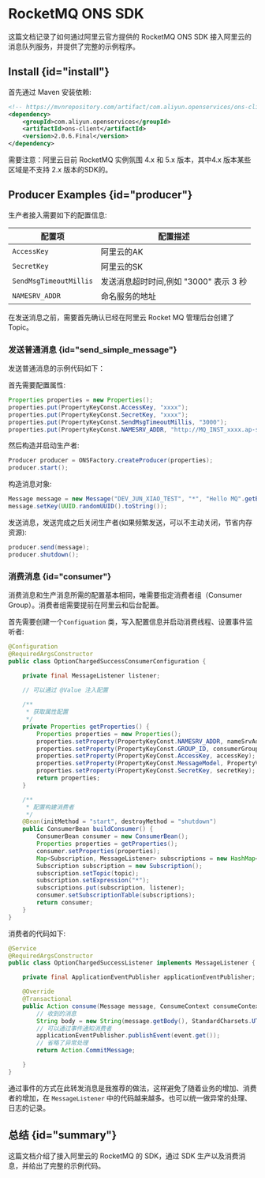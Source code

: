 # RocketMQ ONS SDK

这篇文档记录了如何通过阿里云官方提供的 RocketMQ ONS SDK 接入阿里云的消息队列服务，并提供了完整的示例程序。

## Install {id="install"}

首先通过 Maven 安装依赖:

```xml
<!-- https://mvnrepository.com/artifact/com.aliyun.openservices/ons-client -->
<dependency>
    <groupId>com.aliyun.openservices</groupId>
    <artifactId>ons-client</artifactId>
    <version>2.0.6.Final</version>
</dependency>
```
<warning>
需要注意：阿里云目前 RocketMQ 实例氛围 4.x 和 5.x 版本，其中4.x 版本某些区域是不支持 2.x 版本的SDK的。
</warning>

## Producer Examples {id="producer"}

生产者接入需要如下的配置信息:

| 配置项                    | 配置描述                      |
|------------------------|---------------------------|
| `AccessKey`            | 阿里云的AK                    |
| `SecretKey`            | 阿里云的SK                    |
| `SendMsgTimeoutMillis` | 发送消息超时时间,例如 "3000" 表示 3 秒 |
| `NAMESRV_ADDR`         | 命名服务的地址                   |

<note>
在发送消息之前，需要首先确认已经在阿里云 Rocket MQ 管理后台创建了 Topic。
</note>

### 发送普通消息 {id="send_simple_message"}

发送普通消息的示例代码如下：

<procedure>
<step>
首先需要配置属性:

```Java
Properties properties = new Properties();
properties.put(PropertyKeyConst.AccessKey, "xxxx");
properties.put(PropertyKeyConst.SecretKey, "xxxx");
properties.put(PropertyKeyConst.SendMsgTimeoutMillis, "3000");
properties.put(PropertyKeyConst.NAMESRV_ADDR, "http://MQ_INST_xxxx.ap-southeast-1.mq.aliyuncs.com:80");
```
</step>
<step>
然后构造并启动生产者:

```Java
Producer producer = ONSFactory.createProducer(properties);
producer.start();
```
</step>

<step>
构造消息对象:

```Java
Message message = new Message("DEV_JUN_XIAO_TEST", "*", "Hello MQ".getBytes());
message.setKey(UUID.randomUUID().toString());
```
</step>

<step>
发送消息，发送完成之后关闭生产者(如果频繁发送，可以不主动关闭，节省内存资源):

```Java
producer.send(message);
producer.shutdown();
```
</step>
</procedure>

### 消费消息 {id="consumer"}

消费消息和生产消息所需的配置基本相同，唯需要指定消费者组（Consumer Group）。消费者组需要提前在阿里云和后台配置。

首先需要创建一个`Configuation` 类，写入配置信息并启动消费线程、设置事件监听者:
```Java
@Configuration
@RequiredArgsConstructor
public class OptionChargedSuccessConsumerConfiguration {

    private final MessageListener listener;
    
    // 可以通过 @Value 注入配置

    /**
     * 获取属性配置
     */
    private Properties getProperties() {
        Properties properties = new Properties();
        properties.setProperty(PropertyKeyConst.NAMESRV_ADDR, nameSrvAddr);
        properties.setProperty(PropertyKeyConst.GROUP_ID, consumerGroup);
        properties.setProperty(PropertyKeyConst.AccessKey, accessKey);
        properties.setProperty(PropertyKeyConst.MessageModel, PropertyValueConst.CLUSTERING);
        properties.setProperty(PropertyKeyConst.SecretKey, secretKey);
        return properties;
    }

    /**
     * 配置构建消费者
     */
    @Bean(initMethod = "start", destroyMethod = "shutdown")
    public ConsumerBean buildConsumer() {
        ConsumerBean consumer = new ConsumerBean();
        Properties properties = getProperties();
        consumer.setProperties(properties);
        Map<Subscription, MessageListener> subscriptions = new HashMap<>();
        Subscription subscription = new Subscription();
        subscription.setTopic(topic);
        subscription.setExpression("*");
        subscriptions.put(subscription, listener);
        consumer.setSubscriptionTable(subscriptions);
        return consumer;
    }
}
```

消费者的代码如下:
```Java
@Service
@RequiredArgsConstructor
public class OptionChargedSuccessListener implements MessageListener {

    private final ApplicationEventPublisher applicationEventPublisher;

    @Override
    @Transactional
    public Action consume(Message message, ConsumeContext consumeContext) {
        // 收到的消息
        String body = new String(message.getBody(), StandardCharsets.UTF_8);
        // 可以通过事件通知消费者 
        applicationEventPublisher.publishEvent(event.get());
        // 省略了异常处理
        return Action.CommitMessage;

    }
}
```
通过事件的方式在此转发消息是我推荐的做法，这样避免了随着业务的增加、消费者的增加，在 `MessageListener` 中的代码越来越多。也可以统一做异常的处理、日志的记录。

## 总结 {id="summary"}

这篇文档介绍了接入阿里云的 RocketMQ 的 SDK，通过 SDK 生产以及消费消息，并给出了完整的示例代码。